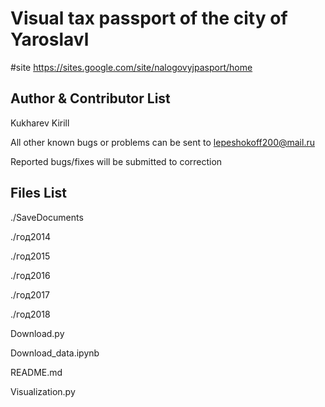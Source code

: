 Visual tax passport of the city of Yaroslavl
====================

#site https://sites.google.com/site/nalogovyjpasport/home

Author & Contributor List
----------------
Kukharev Kirill

All other known bugs or problems can be sent to lepeshokoff200@mail.ru

Reported bugs/fixes will be submitted to correction

Files List
----------
./SaveDocuments

./год2014

./год2015

./год2016

./год2017

./год2018

Download.py

Download_data.ipynb

README.md

Visualization.py

